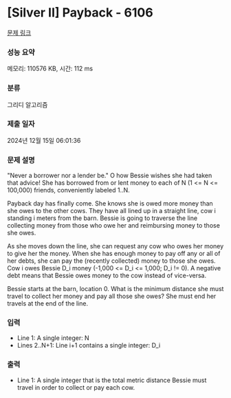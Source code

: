 # [Silver II] Payback - 6106 

[문제 링크](https://www.acmicpc.net/problem/6106) 

### 성능 요약

메모리: 110576 KB, 시간: 112 ms

### 분류

그리디 알고리즘

### 제출 일자

2024년 12월 15일 06:01:36

### 문제 설명

<p>"Never a borrower nor a lender be." O how Bessie wishes she had taken that advice! She has borrowed from or lent money to each of N (1 <= N <= 100,000) friends, conveniently labeled 1..N.</p>

<p>Payback day has finally come. She knows she is owed more money than she owes to the other cows. They have all lined up in a straight line, cow i standing i meters from the barn. Bessie is going to traverse the line collecting money from those who owe her and reimbursing money to those she owes.</p>

<p>As she moves down the line, she can request any cow who owes her money to give her the money. When she has enough money to pay off any or all of her debts, she can pay the (recently collected) money to those she owes. Cow i owes Bessie D_i money (-1,000 <= D_i <= 1,000; D_i != 0). A negative debt means that Bessie owes money to the cow instead of vice-versa.</p>

<p>Bessie starts at the barn, location 0. What is the minimum distance she must travel to collect her money and pay all those she owes? She must end her travels at the end of the line.</p>

### 입력 

 <ul>
	<li>Line 1: A single integer: N</li>
	<li>Lines 2..N+1: Line i+1 contains a single integer: D_i</li>
</ul>

<p> </p>

### 출력 

 <ul>
	<li>Line 1: A single integer that is the total metric distance Bessie must travel in order to collect or pay each cow.</li>
</ul>

<p> </p>

